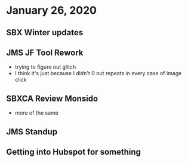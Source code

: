 # January 26, 2020

## SBX Winter updates

## JMS JF Tool Rework
- trying to figure out glitch
- I think it's just because I didn't 0 out repeats in every case of image click

## SBXCA Review Monsido
- more of the same

## JMS Standup

## Getting into Hubspot for something